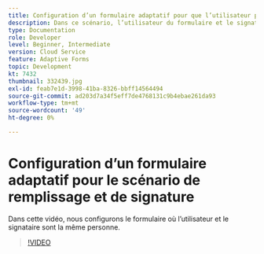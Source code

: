 ```yaml
---
title: Configuration d’un formulaire adaptatif pour que l’utilisateur puisse le remplir et le signer
description: Dans ce scénario, l’utilisateur du formulaire et le signataire sont la même personne.
type: Documentation
role: Developer
level: Beginner, Intermediate
version: Cloud Service
feature: Adaptive Forms
topic: Development
kt: 7432
thumbnail: 332439.jpg
exl-id: feab7e1d-3998-41ba-8326-bbff14564494
source-git-commit: ad203d7a34f5eff7de4768131c9b4ebae261da93
workflow-type: tm+mt
source-wordcount: '49'
ht-degree: 0%

---
```


# Configuration d’un formulaire adaptatif pour le scénario de remplissage et de signature


Dans cette vidéo, nous configurons le formulaire où l’utilisateur et le signataire sont la même personne.

>[!VIDEO](https://video.tv.adobe.com/v/332439/?quality=9&learn=on)
